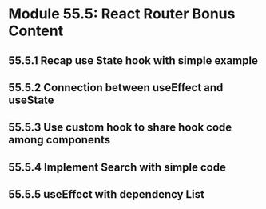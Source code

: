 # Module 55.5: React Router Bonus Content

## 55.5.1 Recap use State hook with simple example

## 55.5.2 Connection between useEffect and useState

## 55.5.3 Use custom hook to share hook code among components

## 55.5.4 Implement Search with simple code

## 55.5.5 useEffect with dependency List


